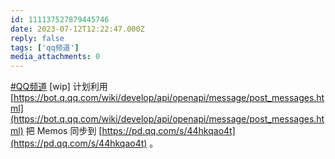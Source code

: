 ```yaml
---
id: 111137527879445746
date: 2023-07-12T12:22:47.000Z
reply: false
tags: ['qq频道']
media_attachments: 0
---
```


[#QQ频道](https://e5n.cc/tags/QQ%E9%A2%91%E9%81%93) [wip] 计划利用 [https://bot.q.qq.com/wiki/develop/api/openapi/message/post_messages.html](https://bot.q.qq.com/wiki/develop/api/openapi/message/post_messages.html) 把 Memos 同步到 [https://pd.qq.com/s/44hkqao4t](https://pd.qq.com/s/44hkqao4t) 。

